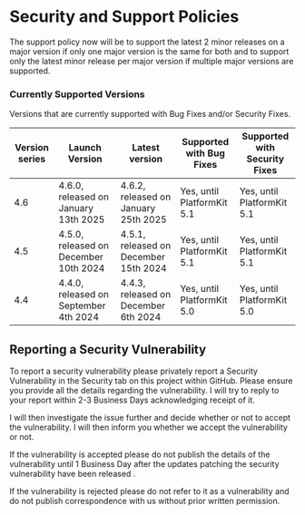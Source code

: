 # Security and Support Policies
The support policy now will be to support the latest 2 minor releases on a major version if only one major version is the same for both and to support only the latest minor release per major version if multiple major versions are supported.


### Currently Supported Versions
Versions that are currently supported with Bug Fixes and/or Security Fixes.

| Version series | Launch Version | Latest version | Supported with Bug Fixes | Supported with Security Fixes |
|--| --|--|--|--|
| 4.6 | 4.6.0, released on January 13th 2025 |  4.6.2, released on January 25th 2025 | Yes, until PlatformKit 5.1 | Yes, until PlatformKit 5.1 |
| 4.5 | 4.5.0, released on December 10th 2024 |  4.5.1, released on December 15th 2024 | Yes, until PlatformKit 5.1 | Yes, until PlatformKit 5.1 |
| 4.4 | 4.4.0, released on September 4th 2024 |  4.4.3, released on December 6th 2024 | Yes, until PlatformKit 5.0 | Yes, until PlatformKit 5.0 |

## Reporting a Security Vulnerability

To report a security vulnerability please privately report a Security Vulnerability in the Security tab on this project within GitHub.
Please ensure you provide all the details regarding the vulnerability. I will try to reply to your report within 2-3 Business Days acknowledging receipt of it.

I will then investigate the issue further and decide whether or not to accept the vulnerability. I will then inform you whether we accept the vulnerability or not.

If the vulnerability is accepted please do not publish the details of the vulnerability until 1 Business Day after the updates patching the security vulnerability have been released .

If the vulnerability is rejected please do not refer to it as a vulnerability and do not publish correspondence with us without prior written permission.
